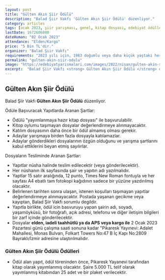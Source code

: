 ```yaml
---
layout: post
title: "Gülten Akın Şiir Ödülü"
description: "Balad Şiir Vakfı 'Gülten Akın Şiir Ödülü' düzenliyor."
category: articles
tags: [ocak 2023, şiir yarışması, genel, kitap dosyası, edebiyat ödülleri]
lastDate: 1672606800
dateHuman: "02 Ocak 2023"
attendance: "Elden/Kargo"
price: "5 Bin TL'dir."
organizer: "Balad Şiir Vakfı"
requirements: "2023 yılı için, 1983 doğumlu veya daha küçük yaştaki herkes katılabilir."
permalink: "gulten-akin-siir-odulu"
image: "https://edebiyatyarismalari.com/images/2022/nisan/gulten-akin-siir-odulu.jpg"
excerpt:  "Balad Şiir Vakfı <strong> Gülten Akın Şiir Ödülü </strong> düzenliyor."
---
```


## Gülten Akın Şiir Ödülü
Balad Şiir Vakfı **Gülten Akın Şiir Ödülü** düzenliyor.

Ödüle Başvuracak Yapıtlarda Aranan Şartlar:
- Ödülü "yayımlanmaya hazır kitap dosyası" ile başvurulabilir.
- Kitop oylumu taşımayan dosyalar değerlendirmeye alınmayacaktır.
- Katılım dosyasının daha önce bir ödül almamış olması gerekir.
- Adaylar yarışmaya birden fazla dosyayla katılamazlar.
- Adaylar gönderdikleri dosyalarının özgün olduğunu ve yarışma şartlarını kabul ettiklerini beyan etmiş sayılırlar.

Dosyaların Tesliminde Aranan Şartlar:
- Yapıtlar nüsha halinde teslim edilecektir (veya gönderilecektir).
- Her nüshanın ilk sayfasında şair ve yapıtın adı yazılmalıdır.
- Yaptlar 15 satır aralığında, 12 punto, Times New Roman fontuyla ve her sayfası A4 ebatlı tam fotokopi kağıdının sadece bir yüzüne yazdırılmış olacaktır.
- Belirlenen tarihten sonra ulaşan, istenen koşulları taşımayan yapıtlar değerlendirmeye alınmayacaktır. Postada yaşanan gecikme veya kayıptan, Balad Şiir Vakfı sorumlu degildir.
- Yapıtla birlikte, ödül icin basvuruyu yapan şairin adı, soyadı, yaşamöyküsü, bir fotoğrafı, açık adresi, telefonu ve diğer iletişim bilgileri bir zarf içinde gönderilecektir. 
- Dosyalar **elden, iadeli taahhütlü ya da APS veya kargo ile** 2 Ocak 2023 Pazartesi günü çalışma saati sonuna kadar "Pikaresk Yayınevi: Adalet Mahallesi, Monas Bulvarı, Folkart Towers No:47 B İç Kapı No:2809 Bayraklı/İzmir adresine ulaştırılmalıdır.


### Gülten Akın Şiir Ödülü Ödülleri
- Ödül alan yapıt, ödül töreninden önce, Pikaresk Yayanevi tarafından kitap olarak yayımlanmış olacaktır. Şaire 5.000 TL telif olarak yayımlanmış kitabından 25 adet ve bir plaket verilecektir.